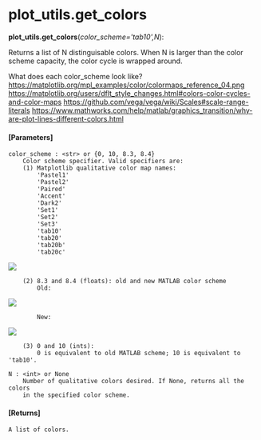 # plot_utils.get_colors

**plot_utils.get_colors**(*color_scheme='tab10',N*):

Returns a list of N distinguisable colors. When N is larger than the color scheme capacity, the color cycle is wrapped around.

What does each color_scheme look like?
    https://matplotlib.org/mpl_examples/color/colormaps_reference_04.png
    https://matplotlib.org/users/dflt_style_changes.html#colors-color-cycles-and-color-maps
    https://github.com/vega/vega/wiki/Scales#scale-range-literals
    https://www.mathworks.com/help/matlab/graphics_transition/why-are-plot-lines-different-colors.html

#### [Parameters]
    color_scheme : <str> or {0, 10, 8.3, 8.4}
        Color scheme specifier. Valid specifiers are:
        (1) Matplotlib qualitative color map names:
            'Pastel1'
            'Pastel2'
            'Paired'
            'Accent'
            'Dark2'
            'Set1'
            'Set2'
            'Set3'
            'tab10'
            'tab20'
            'tab20b'
            'tab20c'
![](https://matplotlib.org/mpl_examples/color/colormaps_reference_04.png)

        (2) 8.3 and 8.4 (floats): old and new MATLAB color scheme
            Old:


![](https://www.mathworks.com/help/matlab/graphics_transition/transition_colororder_old.png)



            New:


![](https://www.mathworks.com/help/matlab/graphics_transition/transition_colororder.png)



        (3) 0 and 10 (ints):
            0 is equivalent to old MATLAB scheme; 10 is equivalent to 'tab10'.

    N : <int> or None
        Number of qualitative colors desired. If None, returns all the colors
        in the specified color scheme.

#### [Returns]
    A list of colors.
